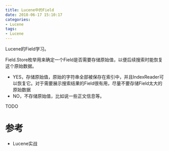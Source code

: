```yaml
---
title: Lucene中的Field
date: 2018-06-17 15:10:17
categories: 
- Lucene
tags:
- Lucene
---
```


Lucene的Field学习。

<!--more-->

Field.Store枚举用来确定一个Field是否需要存储原始值，以便后续搜索时能恢复这个原始数据。

- YES，存储原始值，原始的字符串全部被保存在索引中，并且IndexReader可以恢复它。对于需要展示搜索结果的Field很有用，尽量不要存储Field太大的原始数据
- NO，不存储原始值，比如说一些正文信息等。



TODO

# 参考

- Lucene实战

